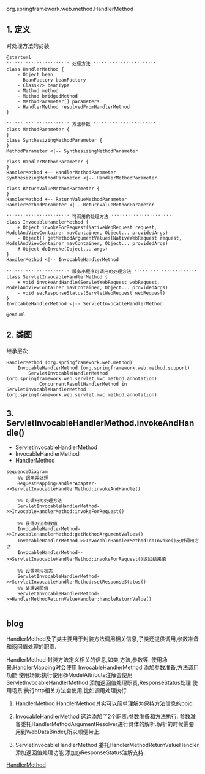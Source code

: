org.springframework.web.method.HandlerMethod

## 1. 定义
对处理方法的封装

```
@startuml
''''''''''''''''''''''' 处理方法 '''''''''''''''''''''''
class HandlerMethod {
	- Object bean
	- BeanFactory beanFactory
	- Class<?> beanType
	- Method method
	- Method bridgedMethod
	- MethodParameter[] parameters
	- HandlerMethod resolvedFromHandlerMethod
}

''''''''''''''''''''''' 方法参数 '''''''''''''''''''''''
class MethodParameter {
}
class SynthesizingMethodParameter {
}
MethodParameter <|-- SynthesizingMethodParameter

class HandlerMethodParameter {
}
HandlerMethod +-- HandlerMethodParameter
SynthesizingMethodParameter <|-- HandlerMethodParameter

class ReturnValueMethodParameter {
}
HandlerMethod +-- ReturnValueMethodParameter
HandlerMethodParameter <|-- ReturnValueMethodParameter

''''''''''''''''''''''' 可调用的处理方法 '''''''''''''''''''''''
class InvocableHandlerMethod {
    + Object invokeForRequest(NativeWebRequest request, ModelAndViewContainer mavContainer, Object... providedArgs)
    - Object[] getMethodArgumentValues(NativeWebRequest request, ModelAndViewContainer mavContainer, Object... providedArgs)
    # Object doInvoke(Object... args)
}
HandlerMethod <|-- InvocableHandlerMethod

''''''''''''''''''''''' 服务小程序可调用的处理方法 '''''''''''''''''''''''
class ServletInvocableHandlerMethod {
    + void invokeAndHandle(ServletWebRequest webRequest, ModelAndViewContainer mavContainer, Object... providedArgs)
    - void setResponseStatus(ServletWebRequest webRequest)
}
InvocableHandlerMethod <|-- ServletInvocableHandlerMethod

@enduml
```
## 2. 类图
继承层次
```
HandlerMethod (org.springframework.web.method)
	InvocableHandlerMethod (org.springframework.web.method.support)
		ServletInvocableHandlerMethod (org.springframework.web.servlet.mvc.method.annotation)
			ConcurrentResultHandlerMethod in ServletInvocableHandlerMethod (org.springframework.web.servlet.mvc.method.annotation)
```

## 3. ServletInvocableHandlerMethod.invokeAndHandle()

* ServletInvocableHandlerMethod
* InvocableHandlerMethod
* HandlerMethod

```mermaid
sequenceDiagram
	%% 调用并处理
    RequestMappingHandlerAdapter->>ServletInvocableHandlerMethod:invokeAndHandle()

	%% 可调用的处理方法
    ServletInvocableHandlerMethod->>InvocableHandlerMethod:invokeForRequest()
    
    %% 获得方法参数值
    InvocableHandlerMethod->>InvocableHandlerMethod:getMethodArgumentValues()
    InvocableHandlerMethod->>InvocableHandlerMethod:doInvoke()反射调用方法
	InvocableHandlerMethod-->>ServletInvocableHandlerMethod:invokeForRequest()返回结果值

	%% 设置响应状态
	ServletInvocableHandlerMethod->>ServletInvocableHandlerMethod:setResponseStatus()
	%% 处理返回值
	ServletInvocableHandlerMethod->>HandlerMethodReturnValueHandler:handleReturnValue()
	
```



## blog

HandlerMethod及子类主要用于封装方法调用相关信息,子类还提供调用,参数准备和返回值处理的职责.

HandlerMethod 封装方法定义相关的信息,如类,方法,参数等. 使用场景:HandlerMapping时会使用
InvocableHandlerMethod 添加参数准备,方法调用功能 使用场景:执行使用@ModelAttribute注解会使用
ServletInvocableHandlerMethod 添加返回值处理职责,ResponseStatus处理 使用场景:执行http相关方法会使用,比如调用处理执行

1. HandlerMethod
HandlerMethod其实可以简单理解为保持方法信息的pojo.

2. InvocableHandlerMethod
这边添加了2个职责:参数准备和方法执行.
参数准备委托HandlerMethodArgumentResolver进行具体的解析.解析的时候需要用到WebDataBinder,所以顺便带上.

3. ServletInvocableHandlerMethod
委托HandlerMethodReturnValueHandler添加返回值处理功能
添加@ResponseStatus注解支持.


[HandlerMethod](https://www.cnblogs.com/leftthen/p/5229204.html)